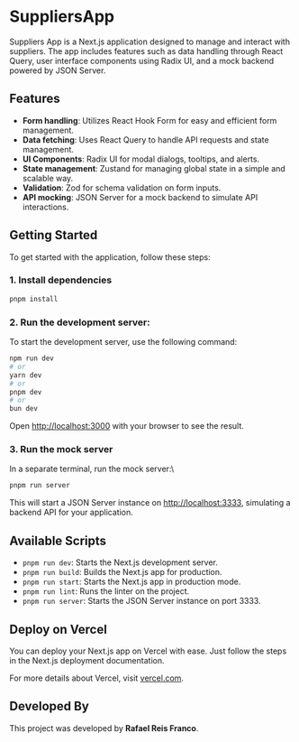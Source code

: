 # SuppliersApp

Suppliers App is a Next.js application designed to manage and interact with suppliers. The app includes features such as data handling through React Query, user interface components using Radix UI, and a mock backend powered by JSON Server.

## Features

-   **Form handling**: Utilizes React Hook Form for easy and efficient form management.
-   **Data fetching**: Uses React Query to handle API requests and state management.
-   **UI Components**: Radix UI for modal dialogs, tooltips, and alerts.
-   **State management**: Zustand for managing global state in a simple and scalable way.
-   **Validation**: Zod for schema validation on form inputs.
-   **API mocking**: JSON Server for a mock backend to simulate API interactions.

## Getting Started

To get started with the application, follow these steps:

### 1. Install dependencies

```bash
pnpm install
```

### 2. Run the development server:

To start the development server, use the following command:

```bash
npm run dev
# or
yarn dev
# or
pnpm dev
# or
bun dev
```

Open [http://localhost:3000](http://localhost:3000) with your browser to see the result.

### 3. Run the mock server

In a separate terminal, run the mock server:\

```bash
pnpm run server
```

This will start a JSON Server instance on [http://localhost:3333](http://localhost:3333), simulating a backend API for your application.

## Available Scripts

-   `pnpm run dev`: Starts the Next.js development server.
-   `pnpm run build`: Builds the Next.js app for production.
-   `pnpm run start`: Starts the Next.js app in production mode.
-   `pnpm run lint`: Runs the linter on the project.
-   `pnpm run server`: Starts the JSON Server instance on port 3333.

## Deploy on Vercel

You can deploy your Next.js app on Vercel with ease. Just follow the steps in the Next.js deployment documentation.

For more details about Vercel, visit [vercel.com](https://vercel.com).

## Developed By

This project was developed by **Rafael Reis Franco**.
